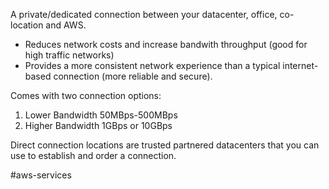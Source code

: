 A private/dedicated connection between your datacenter, office, co-location and AWS.
- Reduces network costs and increase bandwith throughput (good for high traffic networks)
- Provides a more consistent network experience than a typical internet-based connection (more reliable and secure).

Comes with two connection options:
1. Lower Bandwidth 50MBps-500MBps
2. Higher Bandwidth 1GBps or 10GBps

Direct connection locations are trusted partnered datacenters that you can use to establish and order a connection.


#aws-services